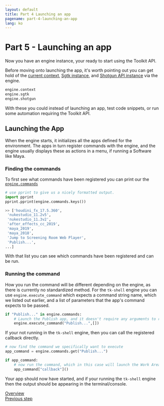 ```yaml
---
layout: default
title: Part 4 Launching an app
pagename: part-4-launching-an-app
lang: ko
---
```


# Part 5 - Launching an app

Now you have an engine instance, your ready to start using the Toolkit API.

Before moving onto launching the app, it's worth pointing out you can get hold of the [current context](https://developer.shotgunsoftware.com/tk-core/platform.html#sgtk.platform.Engine.context), [Sgtk instance](https://developer.shotgunsoftware.com/tk-core/platform.html#sgtk.platform.Engine.sgtk), and [Shotgun API instance](https://developer.shotgunsoftware.com/tk-core/platform.html#sgtk.platform.Engine.shotgun) via the engine.

```python
engine.context
engine.sgtk
engine.shotgun
```
With these you could instead of launching an app, test code snippets, or run some automation requiring the Toolkit API.

## Launching the App

When the engine starts, it initializes all the apps defined for the environment. 
The apps in turn register commands with the engine, and the engine usually displays these as actions in a menu, 
if running a Software like Maya.

### Finding the commands
To first see what commands have been registered you can print our the [`engine.commands`](https://developer.shotgunsoftware.com/tk-core/platform.html#sgtk.platform.Engine.commands)

```python
# use pprint to give us a nicely formatted output.
import pprint
pprint.pprint(engine.commands.keys())

>> ['houdini_fx_17.5.360',
 'nukestudio_11.2v5',
 'nukestudio_11.3v2',
 'after_effects_cc_2019',
 'maya_2019',
 'maya_2018',
 'Jump to Screening Room Web Player',
 'Publish...',
...]
```

With that list you can see which commands have been registered and can be run.

### Running the command

How you run the command will be different depending on the engine, as there is currently no standardized method.
For the `tk-shell` engine you can use `engine.execute_command` which expects a command string name, which we listed out earlier,
 and a list of parameters that the app's command expects to be passed.

```python
if "Publish..." in engine.commands:
    # Launch the Publish app, and it doesn't require any arguments to run so provide an empty list.
    engine.execute_command("Publish...",[])
```

If your not running in the `tk-shell` engine, then you can call the registered callback directly.

```python
# now find the command we specifically want to execute
app_command = engine.commands.get("Publish...")

if app_command:
    # now run the command, which in this case will launch the Work Area Info app.
    app_command["callback"]()
```

Your app should now have started, and if your running the `tk-shell` engine then the output should be appearing in the terminal/console.

[Overview](./sgtk-developer-bootstrapping.md)<br/>
[Previous step](part-4-bootstrapping.md)